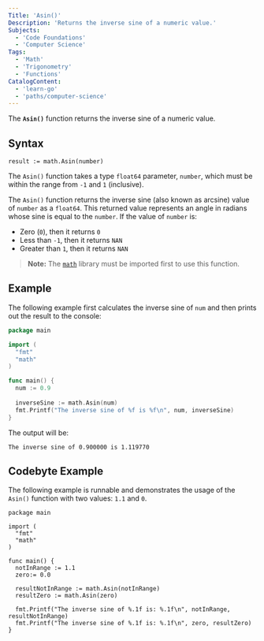```yaml
---
Title: 'Asin()'
Description: 'Returns the inverse sine of a numeric value.'
Subjects:
  - 'Code Foundations'
  - 'Computer Science'
Tags:
  - 'Math'
  - 'Trigonometry'
  - 'Functions'
CatalogContent:
  - 'learn-go'
  - 'paths/computer-science'
---
```


The **`Asin()`** function returns the inverse sine of a numeric value.

## Syntax

```pseudo
result := math.Asin(number)
```

The `Asin()` function takes a type `float64` parameter, `number`, which must be within the range from `-1` and `1` (inclusive).

The `Asin()` function returns the inverse sine (also known as arcsine) value of `number` as a `float64`. This returned value represents an angle in radians whose sine is equal to the `number`. If the value of `number` is:

- Zero (`0`), then it returns `0`
- Less than `-1`, then it returns `NAN`
- Greater than `1`, then it returns `NAN`

> **Note:** The [`math`](https://www.codecademy.com/resources/docs/go/math-functions) library must be imported first to use this function.

## Example

The following example first calculates the inverse sine of `num` and then prints out the result to the console:

```go
package main

import (
  "fmt"
  "math"
)

func main() {
  num := 0.9
  
  inverseSine := math.Asin(num)
  fmt.Printf("The inverse sine of %f is %f\n", num, inverseSine)
}
```

The output will be:

```shell
The inverse sine of 0.900000 is 1.119770
```

## Codebyte Example

The following example is runnable and demonstrates the usage of the `Asin()` function with two values: `1.1` and `0`.

```codebyte/golang
package main

import (
  "fmt"
  "math"
)

func main() {
  notInRange := 1.1
  zero:= 0.0

  resultNotInRange := math.Asin(notInRange)
  resultZero := math.Asin(zero)

  fmt.Printf("The inverse sine of %.1f is: %.1f\n", notInRange, resultNotInRange)
  fmt.Printf("The inverse sine of %.1f is: %.1f\n", zero, resultZero)
}
```

